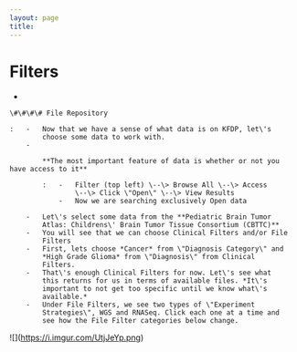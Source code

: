 ```yaml
---
layout: page
title: 
---
```


Filters
=======

-   

    \#\#\#\# File Repository

    :   -   Now that we have a sense of what data is on KFDP, let\'s
            choose some data to work with.
        -   

            **The most important feature of data is whether or not you have access to it**

            :   -   Filter (top left) \--\> Browse All \--\> Access
                    \--\> Click \"Open\" \--\> View Results
                -   Now we are searching exclusively Open data

        -   Let\'s select some data from the **Pediatric Brain Tumor
            Atlas: Childrens\' Brain Tumor Tissue Consortium (CBTTC)**
        -   You will see that we can choose Clinical Filters and/or File
            Filters
        -   First, lets choose *Cancer* from \"Diagnosis Category\" and
            *High Grade Glioma* from \"Diagnosis\" from Clinical
            Filters.
        -   That\'s enough Clinical Filters for now. Let\'s see what
            this returns for us in terms of available files. *It\'s
            important to not get too specific until we know what\'s
            available.*
        -   Under File Filters, we see two types of \"Experiment
            Strategies\", WGS and RNASeq. Click each one at a time and
            see how the File Filter categories below change.

!\[\](<https://i.imgur.com/UtjJeYp.png>)
